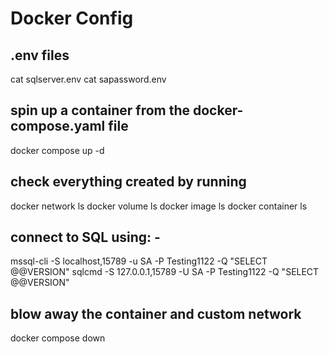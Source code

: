 # Docker Config

## .env files
cat sqlserver.env
cat sapassword.env

## spin up a container from the docker-compose.yaml file
docker compose up -d

## check everything created by running
docker network ls
docker volume ls
docker image ls
docker container ls

## connect to SQL using: -
mssql-cli -S localhost,15789 -u SA -P Testing1122 -Q "SELECT @@VERSION"
sqlcmd -S 127.0.0.1,15789 -U SA -P Testing1122 -Q "SELECT @@VERSION"

## blow away the container and custom network
docker compose down
